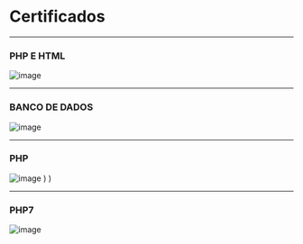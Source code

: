 # Certificados
***
### PHP E HTML
![image](https://github.com/user-attachments/assets/4389462f-b35b-428d-bba3-44f93cabeadd)

***
### BANCO DE DADOS 
![image](https://github.com/user-attachments/assets/f8e304d6-c0f2-4af8-bd85-3b2c7d46f205)

***
### PHP

![image](https://github.com/user-attachments/assets/f15b8030-dadb-4f9d-ae2f-881ced60129e)
)
)

***

### PHP7
![image](https://github.com/user-attachments/assets/6346662b-6aa5-4c24-ab74-17ca68025c8c)


